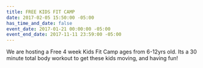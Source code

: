 ```yaml
---
title: FREE KIDS FIT CAMP
date: 2017-02-05 15:50:00 -05:00
has_time_and_date: false
event_date: 2017-01-21 00:00:00 -05:00
event_end_date: 2017-11-11 23:59:00 -05:00
---
```


We are hosting a Free 4 week Kids Fit Camp ages from 6-12yrs old. Its a 30 minute total body workout to get these kids moving, and having fun!